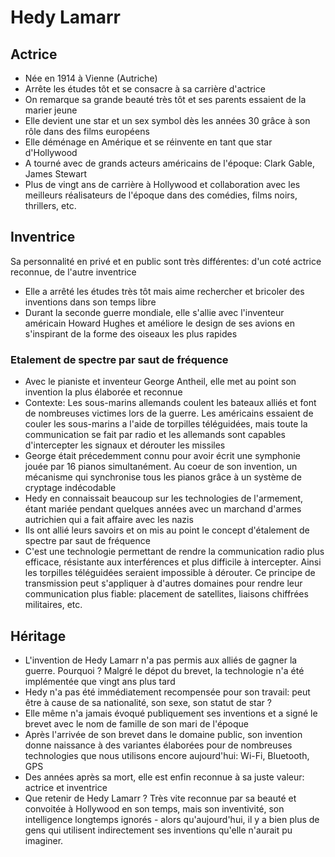 # Hedy Lamarr

## Actrice
 - Née en 1914 à Vienne (Autriche)
 - Arrête les études tôt et se consacre à sa carrière d'actrice
 - On remarque sa grande beauté très tôt et ses parents essaient de la marier jeune
 - Elle devient une star et un sex symbol dès les années 30 grâce à son rôle dans des films européens
 - Elle déménage en Amérique et se réinvente en tant que star d'Hollywood
 - A tourné avec de grands acteurs américains de l'époque: Clark Gable, James Stewart
 - Plus de vingt ans de carrière à Hollywood et collaboration avec les meilleurs réalisateurs de l'époque dans des comédies, films noirs, thrillers, etc.

## Inventrice
Sa personnalité en privé et en public sont très différentes: d'un coté actrice reconnue, de l'autre inventrice
- Elle a arrêté les études très tôt mais aime rechercher et bricoler des inventions dans son temps libre
- Durant la seconde guerre mondiale, elle s'allie avec l'inventeur américain Howard Hughes et améliore le design de ses avions en s'inspirant de la forme des oiseaux les plus rapides
### Etalement de spectre par saut de fréquence
- Avec le pianiste et inventeur George Antheil, elle met au point son invention la plus élaborée et reconnue
- Contexte: Les sous-marins allemands coulent les bateaux alliés et font de nombreuses victimes lors de la guerre. Les américains essaient de couler les sous-marins a l'aide de torpilles téléguidées, mais toute la communication se fait par radio et les allemands sont capables d'intercepter les signaux et dérouter les missiles
- George était précedemment connu pour avoir écrit une symphonie jouée par 16 pianos simultanément. Au coeur de son invention, un mécanisme qui synchronise tous les pianos grâce à un système de cryptage indécodable
- Hedy en connaissait beaucoup sur les technologies de l'armement, étant mariée pendant quelques années avec un marchand d'armes autrichien qui a fait affaire avec les nazis
- Ils ont allié leurs savoirs et on mis au point le concept d'étalement de spectre par saut de fréquence
- C'est une technologie permettant de rendre la communication radio plus efficace, résistante aux interférences et plus difficile à intercepter. Ainsi les torpilles téléguidées seraient impossible à dérouter. Ce principe de transmission peut s'appliquer à d'autres domaines pour rendre leur communication plus fiable: placement de satellites, liaisons chiffrées militaires, etc.

## Héritage
- L'invention de Hedy Lamarr n'a pas permis aux alliés de gagner la guerre. Pourquoi ? Malgré le dépot du brevet, la technologie n'a été implémentée que vingt ans plus tard
- Hedy n'a pas été immédiatement recompensée pour son travail: peut être à cause de sa nationalité, son sexe, son statut de star ?
- Elle même n'a jamais évoqué publiquement ses inventions et a signé le brevet avec le nom de famille de son mari de l'époque
- Après l'arrivée de son brevet dans le domaine public, son invention donne naissance à des variantes élaborées pour de nombreuses technologies que nous utilisons encore aujourd'hui: Wi-Fi, Bluetooth, GPS
- Des années après sa mort, elle est enfin reconnue à sa juste valeur: actrice et inventrice
- Que retenir de Hedy Lamarr ? Très vite reconnue par sa beauté et convoitée à Hollywood en son temps, mais son inventivité, son intelligence longtemps ignorés - alors qu'aujourd'hui, il y a bien plus de gens qui utilisent indirectement ses inventions qu'elle n'aurait pu imaginer.
